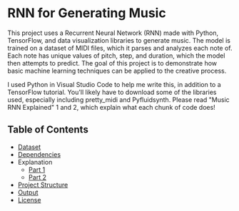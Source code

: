 # RNN for Generating Music
This project uses a Recurrent Neural Network (RNN) made with Python, TensorFlow, and data visualization libraries to generate music. The model is trained on a dataset of MIDI files, which it parses and analyzes each note of. Each note has unique values of pitch, step, and duration, which the model then attempts to predict. The goal of this project is to demonstrate how basic machine learning techniques can be applied to the creative process. 

I used Python in Visual Studio Code to help me write this, in addition to a TensorFlow tutorial. You'll likely have to download some of the libraries used, especially including pretty_midi and Pyfluidsynth. Please read "Music RNN Explained" 1 and 2, which explain what each chunk of code does!

## Table of Contents
- [Dataset](dataset)
- [Dependencies](dependencies)
- Explanation
    - [Part 1](docs/Music-RNN-Explained-1.pdf)
    - [Part 2](docs/Music-RNN-Explained-2.pdf)
- [Project Structure](project-structure)
- [Output](output)
- [License](LICENSE)
